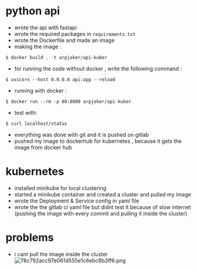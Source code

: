 # python api
* wrote the api with fastapi
* wrote the required packages in `requirements.txt`
* wrote the Dockerfile and made an image
* making the image :
```
$ docker build . -t arpjoker/api-kuber
```

* for running the code without docker , write the following command :
```
$ uvicorn --host 0.0.0.0 api:app --reload
```
* running with docker :
```
$ docker run --rm -p 80:8000 arpjoker/api-kuber
```
* test with:
```
$ curl localhost/status
```

* everything was done with git and it is pushed on gitlab
* pushed my image to dockerhub for kubernetes , because it gets the image from docker hub
# kubernetes
* installed minikube for local clustering
* started a minikube container and created a cluster and pulled my image
* wrote the Deployment & Service config in yaml file
* wrote the the gitlab ci yaml file but didnt test it because of slow internet (pushing the image with every commit and pulling it inside the cluster)

# problems
* i cant pull the image inside the cluster
![78c792acc97e061d555e1c6ebc8b3ff6.png](:/7593ccf148274515bafc6d962d6aee83)
 



